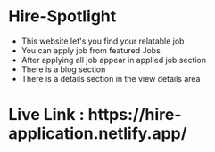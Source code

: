 # Hire-Spotlight 

- This website let's you find your relatable job
- You can apply job from featured Jobs
- After applying all job appear in applied job section
- There is a blog section 
- There is a details section in the view details area

<h1> Live Link : https://hire-application.netlify.app/ </h1>

